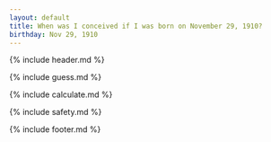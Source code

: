 ```yaml
---
layout: default
title: When was I conceived if I was born on November 29, 1910?
birthday: Nov 29, 1910
---
```


{% include header.md %}

{% include guess.md %}

{% include calculate.md %}

{% include safety.md %}

{% include footer.md %}




